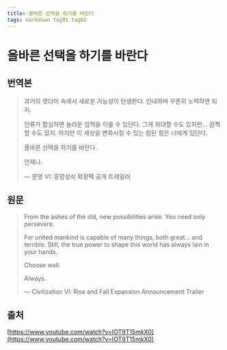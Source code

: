 ```yaml
---
title: 올바른 선택을 하기를 바란다
tags: markdown tag01 tag02
---
```


# 올바른 선택을 하기를 바란다

## 번역본

> 과거의 잿더미 속에서 새로운 가능성이 탄생한다.
> 인내하며 꾸준히 노력하면 되지.
> 
> 인류가 합심하면 놀라운 업적을 이룰 수 있단다. 그게 위대할 수도 있지만...
> 끔찍할 수도 있지.
> 하지만 이 세상을 변화시킬 수 있는 참된 힘은 너에게 있단다.
> 
> 올바른 선택을 하기를 바란다.
> 
> 언제나.
> 
> — 문명 VI: 흥망성쇠 확장팩 공개 트레일러

## 원문

> From the ashes of the old, new possibilities arise.
> You need only persevere.
> 
> For united mankind is capable of many things, both great...
> and terrible.
> Still, the true power to shape this world has always lain in your hands.
> 
> Choose well.
> 
> Always.
> 
> — Civilization VI: Rise and Fall Expansion Announcement Trailer

## 출처

[https://www.youtube.com/watch?v=IOT9T15mkX0](https://www.youtube.com/watch?v=IOT9T15mkX0)
